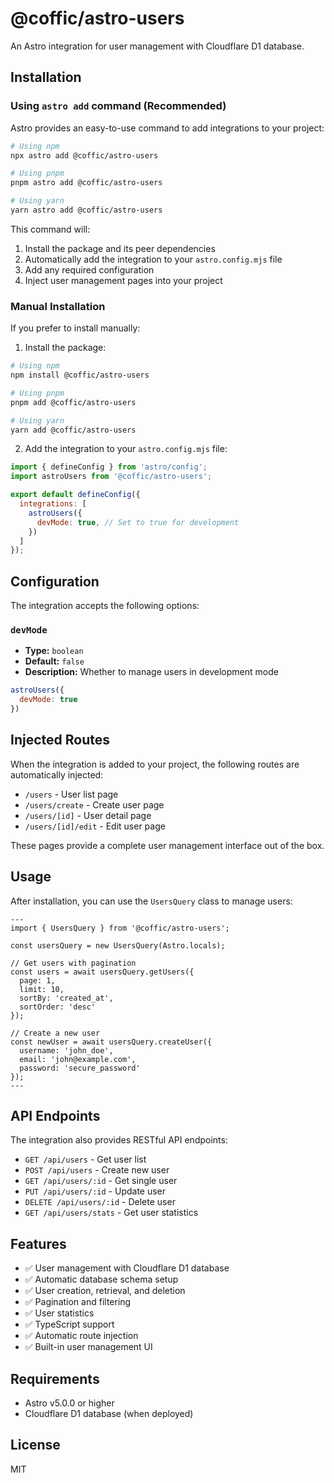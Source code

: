# @coffic/astro-users

An Astro integration for user management with Cloudflare D1 database.

## Installation

### Using `astro add` command (Recommended)

Astro provides an easy-to-use command to add integrations to your project:

```bash
# Using npm
npx astro add @coffic/astro-users

# Using pnpm
pnpm astro add @coffic/astro-users

# Using yarn
yarn astro add @coffic/astro-users
```

This command will:
1. Install the package and its peer dependencies
2. Automatically add the integration to your `astro.config.mjs` file
3. Add any required configuration
4. Inject user management pages into your project

### Manual Installation

If you prefer to install manually:

1. Install the package:
```bash
# Using npm
npm install @coffic/astro-users

# Using pnpm
pnpm add @coffic/astro-users

# Using yarn
yarn add @coffic/astro-users
```

2. Add the integration to your `astro.config.mjs` file:
```js
import { defineConfig } from 'astro/config';
import astroUsers from '@coffic/astro-users';

export default defineConfig({
  integrations: [
    astroUsers({
      devMode: true, // Set to true for development
    })
  ]
});
```

## Configuration

The integration accepts the following options:

### `devMode`
- **Type:** `boolean`
- **Default:** `false`
- **Description:** Whether to manage users in development mode

```js
astroUsers({
  devMode: true
})
```

## Injected Routes

When the integration is added to your project, the following routes are automatically injected:

- `/users` - User list page
- `/users/create` - Create user page
- `/users/[id]` - User detail page
- `/users/[id]/edit` - Edit user page

These pages provide a complete user management interface out of the box.

## Usage

After installation, you can use the `UsersQuery` class to manage users:

```astro
---
import { UsersQuery } from '@coffic/astro-users';

const usersQuery = new UsersQuery(Astro.locals);

// Get users with pagination
const users = await usersQuery.getUsers({
  page: 1,
  limit: 10,
  sortBy: 'created_at',
  sortOrder: 'desc'
});

// Create a new user
const newUser = await usersQuery.createUser({
  username: 'john_doe',
  email: 'john@example.com',
  password: 'secure_password'
});
---
```

## API Endpoints

The integration also provides RESTful API endpoints:

- `GET /api/users` - Get user list
- `POST /api/users` - Create new user
- `GET /api/users/:id` - Get single user
- `PUT /api/users/:id` - Update user
- `DELETE /api/users/:id` - Delete user
- `GET /api/users/stats` - Get user statistics

## Features

- ✅ User management with Cloudflare D1 database
- ✅ Automatic database schema setup
- ✅ User creation, retrieval, and deletion
- ✅ Pagination and filtering
- ✅ User statistics
- ✅ TypeScript support
- ✅ Automatic route injection
- ✅ Built-in user management UI

## Requirements

- Astro v5.0.0 or higher
- Cloudflare D1 database (when deployed)

## License

MIT